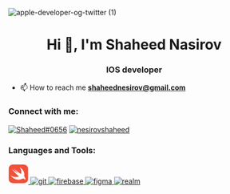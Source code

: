 ![apple-developer-og-twitter (1)](https://user-images.githubusercontent.com/103990532/189700467-9f7a2d5d-2aa2-4b1d-a08c-01906df6862b.png)
<h1 align="center">Hi 👋, I'm Shaheed Nasirov</h1>


<h3 align="center">IOS developer</h3>

- 📫 How to reach me **shaheednesirov@gmail.com**

<h3 align="left">Connect with me:</h3>
<p align="left">
  <a href="https://discord.gg/Shaheed#0656" target="blank"><img align="center" src="https://raw.githubusercontent.com/rahuldkjain/github-profile-readme-generator/master/src/images/icons/Social/discord.svg" alt="Shaheed#0656" height="30" width="40" /></a>
<a href="https://twitter.com/nesirovshaheed" target="blank"><img align="center" src="https://raw.githubusercontent.com/rahuldkjain/github-profile-readme-generator/master/src/images/icons/Social/twitter.svg" alt="nesirovshaheed" height="30" width="40" /></a>

</p>
<h3 align="left">Languages and Tools:</h3>
<a href="https://developer.apple.com/swift/" target="_blank" rel="noreferrer"> <img src="https://raw.githubusercontent.com/devicons/devicon/master/icons/swift/swift-original.svg" alt="swift" width="40" height="40"/> </a> 
<a href="https://git-scm.com/" target="_blank" rel="noreferrer"> <img src="https://www.vectorlogo.zone/logos/git-scm/git-scm-icon.svg" alt="git" width="40" height="40"/> </a>
<a href="https://firebase.google.com/" target="_blank" rel="noreferrer"> <img src="https://www.vectorlogo.zone/logos/firebase/firebase-icon.svg" alt="firebase" width="40" height="40"/> </a>
<a href="https://www.figma.com/" target="_blank" rel="noreferrer"> <img src="https://www.vectorlogo.zone/logos/figma/figma-icon.svg" alt="figma" width="40" height="40"/> </a> 
<a href="https://realm.io/" target="_blank" rel="noreferrer"> <img src="https://raw.githubusercontent.com/bestofjs/bestofjs-webui/8665e8c267a0215f3159df28b33c365198101df5/public/logos/realm.svg" alt="realm" width="40" height="40"/> </a>
<p align="left">    <a 
